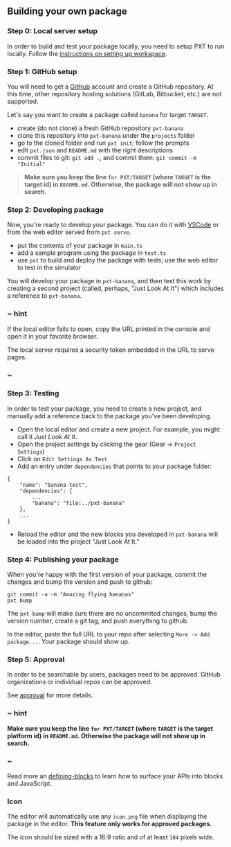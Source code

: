 ## Building your own package

### Step 0: Local server setup

In order to build and test your package locally, you need to setup PXT to run locally.
Follow the [instructions on setting up workspace](/cli#setting-up-workspace).

### Step 1: GitHub setup

You will need to get a [GitHub](https://github.com) account and create a GitHub repository. At this time, other repository hosting solutions (GitLab, Bitbucket, etc.) are not supported.

Let's say you want to create a package called `banana` for target `TARGET`.

* create (do not clone) a fresh GitHub repository `pxt-banana`
* clone this repository into `pxt-banana` under the `projects` folder
* go to the cloned folder and run `pxt init`; follow the prompts
* edit `pxt.json` and `README.md` with the right descriptions
* commit files to git: `git add .`, and commit them: `git commit -m "Initial"`

> **Make sure you keep the line `for PXT/TARGET` (where `TARGET` is the target id) in `README.md`. Otherwise, the package will not show up in search.**

### Step 2: Developing package

Now, you're ready to develop your package. You can do it with [VSCode](https://code.visualstudio.com/)
or from the web editor served from `pxt serve`.

* put the contents of your package in `main.ts`
* add a sample program using the package in `test.ts`
* use `pxt` to build and deploy the package with tests; use the web editor to test in the simulator

You will develop your package in `pxt-banana`, and then test this work by creating a second project (called, perhaps, "Just Look At It") which includes a reference to `pxt-banana`. 

### ~ hint

If the local editor fails to open, copy the URL printed in the console and open it in your favorite browser. 

The local server requires a security token embedded in the URL to serve pages.

### ~

### Step 3: Testing

In order to test your package, you need to create a new project, and manually add a reference back to the package you've been developing.

* Open the local editor and create a new project. For example, you might call it *Just Look At It*.
* Open the project settings by clicking the gear (Gear -> ``Project Settings``)
* Click on ``Edit Settings As Text``
* Add an entry under ``dependencies`` that points to your package folder:

```typescript-ignore
{
    "name": "banana test",
    "dependencies": {
        ...
        "banana": "file:../pxt-banana"
    },
    ...
}
```

* Reload the editor and the new blocks you developed in `pxt-banana` will be loaded into the project "Just Look At It."

### Step 4: Publishing your package

When you're happy with the first version of your package, commit the changes and
bump the version and push to github:

```
git commit -a -m "Amazing flying bananas"
pxt bump
```

The `pxt bump` will make sure there are no uncommited changes, bump the version number,
create a git tag, and push everything to github.

In the editor, paste the full URL to your repo after selecting `More -> Add package...`. Your package should show up.

### Step 5: Approval

In order to be searchable by users, packages need to be approved. GitHub organizations or individual repos can be approved.

See [approval](/packages/approval) for more details.

### ~ hint

**Make sure you keep the line `for PXT/TARGET` (where `TARGET` is the target platform id) 
in `README.md`. Otherwise the package will not show up in search.**

### ~

Read more an [defining-blocks](https://makecode.com/defining-blocks) to learn how to surface your APIs into blocks and JavaScript.

### Icon

The editor will automatically use any ``icon.png`` file when displaying the package in the editor. **This feature only works for approved packages.**

The icon should be sized with a 16:9 ratio and of at least ``184`` pixels wide.
